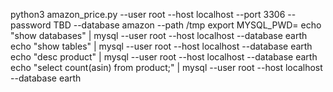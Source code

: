 python3 amazon_price.py  --user root --host localhost --port 3306 --password TBD --database amazon --path /tmp
export MYSQL_PWD=
echo "show databases" | mysql --user root --host localhost --database earth
echo "show tables" | mysql --user root --host localhost --database earth
echo "desc product" | mysql --user root --host localhost --database earth
echo "select count(asin) from product;" | mysql --user root --host localhost --database earth

